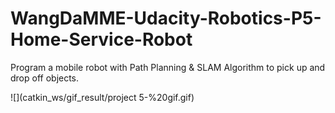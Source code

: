 # WangDaMME-Udacity-Robotics-P5-Home-Service-Robot
Program a mobile robot with Path Planning &amp; SLAM Algorithm to pick up and drop off objects.

![](catkin_ws/gif_result/project 5-%20gif.gif)

